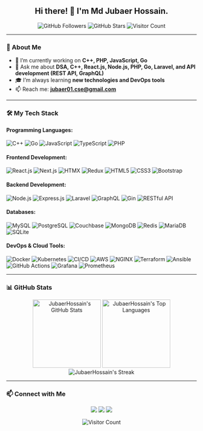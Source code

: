 <h2 align="center">Hi there! 👋 I'm Md Jubaer Hossain.</h2>

<p align="center">
  <img src="https://img.shields.io/github/followers/JubaerHossain?label=Followers&style=social" alt="GitHub Followers" />
  <img src="https://img.shields.io/github/stars/JubaerHossain?affiliations=OWNER&style=social" alt="GitHub Stars" />
  <img src="https://visitor-badge.laobi.icu/badge?page_id=JubaerHossain.JubaerHossain" alt="Visitor Count"/>
</p>

---

<h3>📝 About Me</h3>

- 🔭 I’m currently working on **C++, PHP, JavaScript, Go**
- 💬 Ask me about **DSA, C++, React.js, Node.js, PHP, Go, Laravel, and API development (REST API, GraphQL)**
- 🎓 I’m always learning **new technologies and DevOps tools**
- 📫 Reach me: **jubaer01.cse@gmail.com**

---

<h3>🛠️ My Tech Stack</h3>

<h4>Programming Languages:</h4>
<p>
  <img src="https://img.shields.io/badge/C++-048?style=flat-square&logo=c%2B%2B&logoColor=white" alt="C++" />
  <img src="https://img.shields.io/badge/Go-50b7e0?style=flat-square&logo=go&logoColor=black" alt="Go" />
  <img src="https://img.shields.io/badge/JavaScript-F7DF1E?style=flat-square&logo=javascript&logoColor=black" alt="JavaScript" />
  <img src="https://img.shields.io/badge/TypeScript-007ACC?style=flat-square&logo=typescript&logoColor=white" alt="TypeScript" />
  <img src="https://img.shields.io/badge/PHP-777BB4?style=flat-square&logo=php&logoColor=white" alt="PHP" />
</p>

<h4>Frontend Development:</h4>
<p>
  <img src="https://img.shields.io/badge/React.js-0081CB?style=flat-square&logo=react&logoColor=61DAFB" alt="React.js" />
  <img src="https://img.shields.io/badge/Next.js-007ACC?style=flat-square&logo=next.js&logoColor=white" alt="Next.js" />
  <img src="https://img.shields.io/badge/HTMX-0C4B33?style=flat-square&logo=htmx&logoColor=white" alt="HTMX" />
  <img src="https://img.shields.io/badge/Redux-007ACC?style=flat-square&logo=redux&logoColor=purple" alt="Redux" />
  <img src="https://img.shields.io/badge/HTML5-E34F26?style=flat-square&logo=html5&logoColor=white" alt="HTML5" />
  <img src="https://img.shields.io/badge/CSS3-1572B6?style=flat-square&logo=css3&logoColor=white" alt="CSS3" />
  <img src="https://img.shields.io/badge/Bootstrap-563D7C?style=flat-square&logo=bootstrap&logoColor=white" alt="Bootstrap" />
</p>

<h4>Backend Development:</h4>
<p>
  <img src="https://img.shields.io/badge/Node.js-43853D?style=flat-square&logo=node.js&logoColor=white" alt="Node.js" />
  <img src="https://img.shields.io/badge/Express.js-007ACC?style=flat-square&logo=express&logoColor=white" alt="Express.js" />
  <img src="https://img.shields.io/badge/Laravel-FF2D20?style=flat-square&logo=laravel&logoColor=white" alt="Laravel" />
  <img src="https://img.shields.io/badge/GraphQL-E10098?style=flat-square&logo=graphql&logoColor=white" alt="GraphQL" />
  <img src="https://img.shields.io/badge/Gin-007ACC?style=flat-square&logo=gin&logoColor=white" alt="Gin" />
  <img src="https://img.shields.io/badge/RESTful%20API-FF2D20?style=flat-square&logo=api&logoColor=white" alt="RESTful API" />
</p>

<h4>Databases:</h4>
<p>
  <img src="https://img.shields.io/badge/MySQL-005C84?style=flat-square&logo=mysql&logoColor=white" alt="MySQL" />
  <img src="https://img.shields.io/badge/PostgreSQL-316192?style=flat-square&logo=postgresql&logoColor=white" alt="PostgreSQL" />
  <img src="https://img.shields.io/badge/Couchbase-EA2328?style=flat-square&logo=couchbase&logoColor=white" alt="Couchbase" />
  <img src="https://img.shields.io/badge/MongoDB-4DB33D?style=flat-square&logo=mongodb&logoColor=white" alt="MongoDB" />
  <img src="https://img.shields.io/badge/Redis-%23DD0031.svg?&style=flat-square&logo=redis&logoColor=white" alt="Redis" />
  <img src="https://img.shields.io/badge/MariaDB-003545?style=flat-square&logo=mariadb&logoColor=white" alt="MariaDB" />
  <img src="https://img.shields.io/badge/SQLite-07405E?style=flat-square&logo=sqlite&logoColor=white" alt="SQLite" />
</p>

<h4>DevOps & Cloud Tools:</h4>
<p>
  <img src="https://img.shields.io/badge/Docker-0CC1F3?style=flat-square&logo=docker&logoColor=white" alt="Docker" />
  <img src="https://img.shields.io/badge/Kubernetes-326CE5?style=flat-square&logo=kubernetes&logoColor=white" alt="Kubernetes" />
  <img src="https://img.shields.io/badge/CI/CD-0CC1F3?style=flat-square&logo=jenkins&logoColor=white" alt="CI/CD" />
  <img src="https://img.shields.io/badge/AWS-232F3E?style=flat-square&logo=amazon-aws&logoColor=white" alt="AWS" />
  <img src="https://img.shields.io/badge/NGINX-269539?style=flat-square&logo=nginx&logoColor=white" alt="NGINX" />
  <img src="https://img.shields.io/badge/Terraform-623CE4?style=flat-square&logo=terraform&logoColor=white" alt="Terraform" />
  <img src="https://img.shields.io/badge/Ansible-EE0000?style=flat-square&logo=ansible&logoColor=white" alt="Ansible" />
  <img src="https://img.shields.io/badge/GitHub%20Actions-2088FF?style=flat-square&logo=github-actions&logoColor=white" alt="GitHub Actions" />
  <img src="https://img.shields.io/badge/Grafana-F46800?style=flat-square&logo=grafana&logoColor=white" alt="Grafana" />
  <img src="https://img.shields.io/badge/Prometheus-E6522C?style=flat-square&logo=prometheus&logoColor=white" alt="Prometheus" />
</p>


---

<h3>📊 GitHub Stats</h3>

<div align="center">
  <img height="180em" src="https://github-readme-stats.vercel.app/api?username=JubaerHossain&show_icons=true&theme=dracula&include_all_commits=true&count_private=true&hide_border=true" alt="JubaerHossain's GitHub Stats"/>
  <img height="180em" src="https://github-readme-stats.vercel.app/api/top-langs/?username=JubaerHossain&layout=compact&langs_count=10&theme=dracula&hide_border=true" alt="JubaerHossain's Top Languages"/>
</div>

<div align="center">
  <img src="https://github-readme-streak-stats.herokuapp.com/?user=JubaerHossain&theme=dracula&hide_border=true" alt="JubaerHossain's Streak"/>
</div>

---

<h3>📫 Connect with Me</h3>

<p align="center">
  <a href="https://www.linkedin.com/in/jubaer-hossain-cse" target="_blank"><img src="https://img.shields.io/badge/-LinkedIn-%230077B5?style=for-the-badge&logo=linkedin&logoColor=white" target="_blank"></a>  
  <a href="mailto:jubaer01.cse@gmail.com" target="_blank"><img src="https://img.shields.io/badge/-Email-D14836?style=for-the-badge&logo=gmail&logoColor=white" target="_blank"></a>
  <a href="https://github.com/JubaerHossain" target="_blank"><img src="https://img.shields.io/badge/-GitHub-181717?style=for-the-badge&logo=github&logoColor=white" target="_blank"></a>
</p>

<p align="center">
  <img src="https://visitor-badge.laobi.icu/badge?page_id=JubaerHossain.JubaerHossain" alt="Visitor Count"/>
</p>

